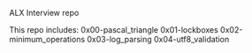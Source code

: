 ALX Interview repo

This repo includes:
0x00-pascal_triangle
0x01-lockboxes
0x02-minimum_operations
0x03-log_parsing
0x04-utf8_validation
